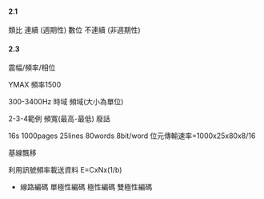 #### 2.1
類比 連續 (週期性)
數位 不連續 (非週期性)
#### 2.3
震幅/頻率/相位

YMAX 頻率1500

300-3400Hz
時域 頻域(大小為單位)

2-3-4範例
頻寬(最高-最低) 廢話

16s 1000pages 25lines 80words 8bit/word
位元傳輸速率=1000x25x80x8/16

基線飄移

利用訊號頻率載送資料
E=CxNx(1/b)

- 線路編碼
	單極性編碼
	極性編碼
	雙極性編碼




